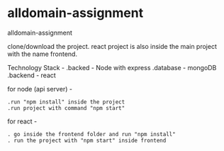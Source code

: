 # alldomain-assignment
alldomain-assignment

clone/download the project.
react project is also inside the main project with the name frontend.

Technology Stack - 
    .backed - Node with express
    .database - mongoDB
    .backend - react

for node (api server) -

    .run "npm install" inside the project
    .run project with command "npm start"

for react - 

    . go inside the frontend folder and run "npm install"
    . run the project with "npm start" inside frontend
